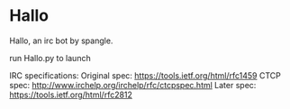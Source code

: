 Hallo
=====

Hallo, an irc bot by spangle.

run Hallo.py to launch

IRC specifications:
Original spec: https://tools.ietf.org/html/rfc1459
CTCP spec: http://www.irchelp.org/irchelp/rfc/ctcpspec.html
Later spec: https://tools.ietf.org/html/rfc2812